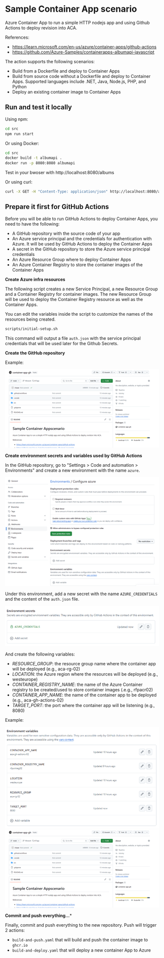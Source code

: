 # Sample Container App scenario

Azure Container App to run a simple HTTP nodejs app and using Github Actions to deploy revision into ACA.

References:
- https://learn.microsoft.com/en-us/azure/container-apps/github-actions
- https://github.com/Azure-Samples/containerapps-albumapi-javascript


The action supports the following scenarios:
- Build from a Dockerfile and deploy to Container Apps
- Build from source code without a Dockerfile and deploy to Container Apps. Supported languages include .NET, Java, Node.js, PHP, and Python
- Deploy an existing container image to Container Apps


## Run and test it locally

Using npm:

```bash	
cd src
npm run start
```

Or using Docker:

```bash
cd src
docker build -t albumapi .
docker run -p 8080:8080 albumapi
```

Test in your bwoser with http://localhost:8080/albums

Or using curl:

```bash
curl -X GET -H "Content-Type: application/json" http://localhost:8080/albums
```

## Prepare it first for GitHub Actions

Before you will be able to run GitHub Actions to deploy Container Apps, you need to have the following:
- A GitHub repository with the source code of your app
- An Azure service principal and the credentials for authentication with Azure. It will be used by GitHub Actions to deploy the Container Apps
- A secret in the GitHub repository to store the Azure service principal credentials
- An Azure Resource Group where to deploy Container Apps
- An Azure Container Registry to store the container images of the Container Apps

**Create Azure infra resources**

The following script creates a new Service Principal, a new Resource Group and a Container Registry for container images. The new Resource Group will be used to deploy the Container Registry resource as well as the Container Apps.

You can edit the variables inside the script to customize the names of the resources being created.

```bash
scripts/initial-setup.sh
```

This command will output a file `auth.json` with the service principal credentials that will be used later for the Github Secrets.

**Create the GitHub repository**

Example:

![alt text](assets/repo.png)

**Create environment secrets and variables used by GitHub Actions**

In the GitHub repository, go to "Settings > Code and automation > Environments" and create a new environment with the name `azure`.

![alt text](assets/env.png)

Under this environment, add a new secret with the name `AZURE_CREDENTIALS` and the content of the `auth.json` file.

![alt text](assets/secret.png)

And create the following variables:

- *RESOURCE_GROUP*: the resource group name where the container app will be deployed (e.g., aca-rg-02)
- *LOCATION*: the Azure region where the resources will be deployed (e.g., westeurope)
- *CONTAINER_REGISTRY_NAME*: the name of the Azure Container registry to be created/used to store container images (.e.g., rfpacr02)
- *CONTAINER_APP_NAME*: the name of the container app to be deployed (e.g., aca-gh-actions-02)
- *TARGET_PORT*: the port where the container app will be listening (e.g., 8080)


Example:

![alt text](assets/vars.png)
![alt text](image.png)

**Commit and push everything...***

Finally, commit and push everything to the new repository. Push will trigger 2 actions:
- `build-and-push.yaml` that will build and push the container image to `ghcr.io`
- `build-and-deploy.yaml` that will deploy a new container App to Azure
